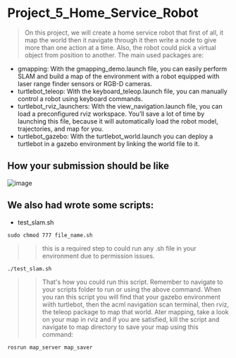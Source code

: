 # Project_5_Home_Service_Robot
> On this project, we will create a home service robot that first of all, it map the world then it navigate through it then write a node to give more than one action at a time. Also, the robot could pick a virtual object from position to another.
> The main used packages are:
*  gmapping: With the gmapping_demo.launch file, you can easily perform SLAM and build a map of the environment with a robot equipped with laser range finder sensors or RGB-D cameras.
* turtlebot_teleop: With the keyboard_teleop.launch file, you can manually control a robot using keyboard commands.
* turtlebot_rviz_launchers: With the view_navigation.launch file, you can load a preconfigured rviz workspace. You’ll save a lot of time by launching this file, because it will  automatically load the robot model, trajectories, and map for you.
* turtlebot_gazebo: With the turtlebot_world.launch you can deploy a turtlebot in a gazebo environment by linking the world file to it.
## How your submission should be like
![image](https://user-images.githubusercontent.com/42812924/113694035-8ba25380-96cf-11eb-963b-adac7d5f2156.png)

## We also had wrote some scripts:
* test_slam.sh
```
sudo chmod 777 file_name.sh
```
>>this is a required step to could run any .sh file in your environment due to permission issues.

```
./test_slam.sh
```
>> That's how you could run this script. Remember to navigate to your scripts folder to run or using the above command. When you ran this script you will find that your gazebo environment wiith turtlebot, then the acml navigation scan terminal, then rviz, the teleop package to map that world. Ater mapping, take a look on your map in rviz and if you are satisfied, kill the script and navigate to map directory to save your map using this command:
```
rosrun map_server map_saver
```
